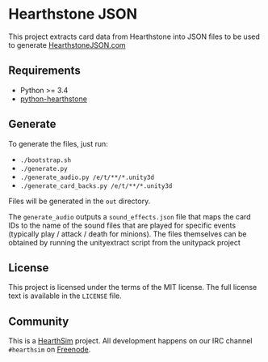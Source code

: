 # Hearthstone JSON

This project extracts card data from Hearthstone into JSON files to be
used to generate [HearthstoneJSON.com](https://hearthstonejson.com)

## Requirements

- Python >= 3.4
- [python-hearthstone](https://github.com/HearthSim/python-hearthstone.git)

## Generate

To generate the files, just run:

- `./bootstrap.sh`
- `./generate.py`
- `./generate_audio.py /e/t/**/*.unity3d`
- `./generate_card_backs.py /e/t/**/*.unity3d`

Files will be generated in the `out` directory.

The `generate_audio` outputs a `sound_effects.json` file that maps the card IDs to the name of the sound files that are played for specific events (typically play / attack / death for minions).
The files themselves can be obtained by running the unityextract script from the unitypack project

## License

This project is licensed under the terms of the MIT license.
The full license text is available in the `LICENSE` file.

## Community

This is a [HearthSim](https://hearthsim.info) project. All development
happens on our IRC channel `#hearthsim` on [Freenode](https://freenode.net).
